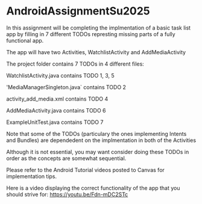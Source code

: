 # AndroidAssignmentSu2025

In this assignment will be completing the implmentation of a basic task list app by filling in 7 different TODOs represting missing parts of a fully functional app.

The app will have two Activities, WatchlistActivity and AddMediaActivity

The project folder contains 7 TODOs in 4 different files:

WatchlistActivity.java contains TODO 1, 3, 5

'MediaManagerSingleton.java` contains TODO 2

activity_add_media.xml contains TODO 4

AddMediaActivity.java contains TODO 6

ExampleUnitTest.java contains TODO 7

Note that some of the TODOs (particulary the ones implementing Intents and Bundles) are dependedent on the implmentation in both of the Activities

Although it is not essential, you may want consider doing these TODOs in order as the concepts are somewhat sequential.

Please refer to the Android Tutorial videos posted to Canvas for implementation tips.

Here is a video displaying the correct functionality of the app that you should strive for: https://youtu.be/Fdn-mDC2STc
